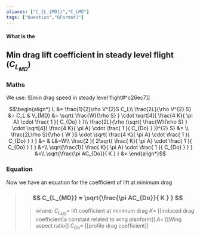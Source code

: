 ```yaml
---
aliases: ["C_{L_{MD}}","C_LMD"]
tags: ["Question","QFormat3"]
---
```


#### What is the
## Min drag lift coefficient in steady level flight ($C_{L_{MD}}$)
### Maths
We use:
![[min drag speed in steady level flight#^c26ec7]]

$$\begin{align*}
   L &= \frac{1}{2}\rho V^{2}S C_L\\
\frac{2L}{\rho V^{2} S} &= C_L & V_{MD} &= \sqrt{ \frac{W}{\rho S} } \cdot \sqrt[4]{ \frac{4 K}{ \pi A} \cdot \frac{ 1 }{ C_{Do} }   }\\
\frac{2L}{\rho (\sqrt{ \frac{W}{\rho S} } \cdot \sqrt[4]{ \frac{4 K}{ \pi A} \cdot \frac{ 1 }{ C_{Do} }   })^{2} S} &= \\
\frac{2L\rho S}{\rho { W }S \cdot \sqrt{ \frac{4 K}{ \pi A} \cdot \frac{ 1 }{ C_{Do} }   } } &= & L&=W\\
\frac{2 }{ 2\sqrt{ \frac{ K}{ \pi A} \cdot \frac{ 1 }{ C_{Do} }   } } &=\\
\sqrt{\frac{1}{ \frac{ K}{ \pi A} \cdot \frac{ 1 }{ C_{Do} }   } } &=\\
\sqrt{\frac{\pi AC_{Do}}{ K  } } &=
\end{align*}$$

### Equation
Now we have an equation for the coefficient of lift at minimum drag
> ### $$ C_{L_{MD}} = \sqrt{\frac{\pi AC_{Do}}{ K  } } $$ 
>> where:
>> $C_{L_{MD}}=$ lift coefficient at minimum drag
>> $K=$ [[induced drag coefficient|a constant related to wing planform]]
>> $A=$ [[Wing aspect ratio]]
>> $C_{Do}=$ [[profile drag coefficient]]